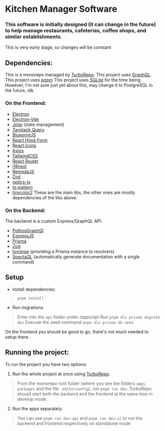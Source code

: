 # Kitchen Manager Software
### This software is initially designed (it can change in the future) to help manage restaurants, cafeterias, coffee shops, and similar establishments.
This is very early stage, so changes *will* be constant

## Dependencies:
This is a monorepo managed by [TurboRepo](https://turbo.build/repo).
This project uses [GraphQL](https://graphql.org/).
This project uses [*pnpm*](https://pnpm.io/)
This project uses [SQLite](https://www.sqlite.org/) for the time being. However, I'm not sure just yet about this, may change it to PostgreSQL in the future, idk.

### On the Frontend:
- [Electron](https://www.electronjs.org/)
- [Electron-Vite](https://electron-vite.org/)
- [Jotai](https://jotai.org/) (state management)
- [Tanstack Query](https://tanstack.com/query/v3)
- [BlueprintJS](https://blueprintjs.com/)
- [React Hook Form](https://react-hook-form.com/)
- [React Icons](https://react-icons.github.io/react-icons/)
- [Axios](https://axios-http.com)
- [TailwindCSS](https://tailwindcss.com)
- [React Router](https://reactrouter.com/en/main)
- [i18next](https://react.i18next.com/)
- [RemedaJS](https://remedajs.com/)
- [Zod](https://zod.dev/)
- [optics-ts](https://github.com/akheron/optics-ts)
- [ts-pattern](https://github.com/gvergnaud/ts-pattern)
- [tinycolor2](https://www.npmjs.com/package/tinycolor2)
These are the main libs, the other ones are mostly dependencies of the libs above.

### On the Backend:
The backend is a custom Express/GraphQL API.
- [PothosGraphQl](https://pothos-graphql.dev/)
- [ExpressJS](https://expressjs.com/)
- [Prisma](https://www.prisma.io/)
- [Zod](https://zod.dev/)
- [tsyringe](https://github.com/microsoft/tsyringe) (providing a Prisma instance to resolvers)
- [SpectaQL](https://github.com/anvilco/spectaql) (automatically generate documentation with a single command)

## Setup
- Install dependencies:
> ```pnpm install```
- Run migrations:
> Enter into the ```api``` folder under */apps/api*
> Run ```pnpm dlx prisma migrate dev```
> Execute the seed command ```pnpm dlx prisma db seed```

On the frontend you should be good to go, there's not much needed to setup there.

## Running the project:
To run the project you have two options:
1. Run the whole project at once using [TurboRepo](https://turbo.build/repo/docs):
> From the monorepo root folder (where you see the folders ```apps```, ```packages``` and the file ```.editorconfig```), run ```pnpm run dev```. TurboRepo should start both the backend and the frontend at the same time in develop mode.
2. Run the apps separately:
> You can use ```pnpm run dev:api``` and ```pnpm run dev:ui``` to run the backend and frontend respectively on standalone mode

